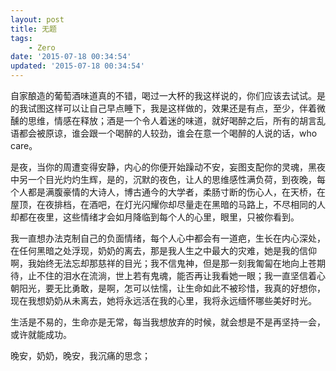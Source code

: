 ```yaml
---
layout: post
title: 无题
tags: 
    - Zero
date: '2015-07-18 00:34:54'
updated: '2015-07-18 00:34:54'
---
```



自家酿造的葡萄酒味道真的不错，喝过一大杯的我这样说的，你们应该去试试。是的我试图这样可以让自己早点睡下，我是这样做的，效果还是有点，至少，伴着微醺的思维，情感在释放；酒是一个令人着迷的味道，就好喝醉之后，所有的胡言乱语都会被原谅，谁会跟一个喝醉的人较劲，谁会在意一个喝醉的人说的话，who care。

是夜，当你的周遭变得安静，内心的你便开始躁动不安，妄图支配你的灵魂，黑夜中另一个目光灼灼生辉，是的，沉默的夜色，让人的思维感性满负荷，到夜晚，每个人都是满腹豪情的大诗人，博古通今的大学者，柔肠寸断的伤心人，在天桥，在屋顶，在夜排档，在酒吧，在灯光闪耀你却尽量走在黑暗的马路上，不尽相同的人却都在夜里，这些情绪才会如月降临到每个人的心里，眼里，只被你看到。

我一直想办法克制自己的负面情绪，每个人心中都会有一道疤，生长在内心深处，在任何黑暗之处浮现，奶奶的离去，那是我人生之中最大的灾难，她是我的信仰啊，我始终无法忘却那慈祥的目光；我不信鬼神，但是那一刻我匍匐在地向上苍期待，止不住的泪水在流淌，世上若有鬼魂，能否再让我看她一眼；我一直坚信着心朝阳光，要无比勇敢，是啊，怎可以怯懦，让生命如此不被珍惜，我真的好想你，现在我想奶奶从未离去，她将永远活在我的心里，我将永远缅怀哪些美好时光。

生活是不易的，生命亦是无常，每当我想放弃的时候，就会想是不是再坚持一会，或许就能成功。

晚安，奶奶，晚安，我沉痛的思念；

